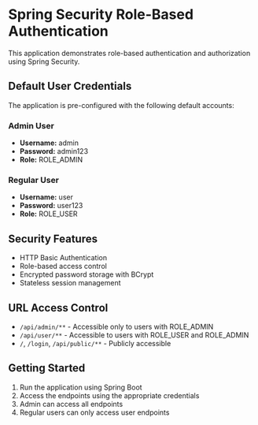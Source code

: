 # Spring Security Role-Based Authentication

This application demonstrates role-based authentication and authorization using Spring Security.

## Default User Credentials

The application is pre-configured with the following default accounts:

### Admin User
- **Username:** admin
- **Password:** admin123
- **Role:** ROLE_ADMIN

### Regular User
- **Username:** user
- **Password:** user123
- **Role:** ROLE_USER

## Security Features

- HTTP Basic Authentication
- Role-based access control
- Encrypted password storage with BCrypt
- Stateless session management

## URL Access Control

- `/api/admin/**` - Accessible only to users with ROLE_ADMIN
- `/api/user/**` - Accessible to users with ROLE_USER and ROLE_ADMIN
- `/`, `/login`, `/api/public/**` - Publicly accessible

## Getting Started

1. Run the application using Spring Boot
2. Access the endpoints using the appropriate credentials
3. Admin can access all endpoints
4. Regular users can only access user endpoints

